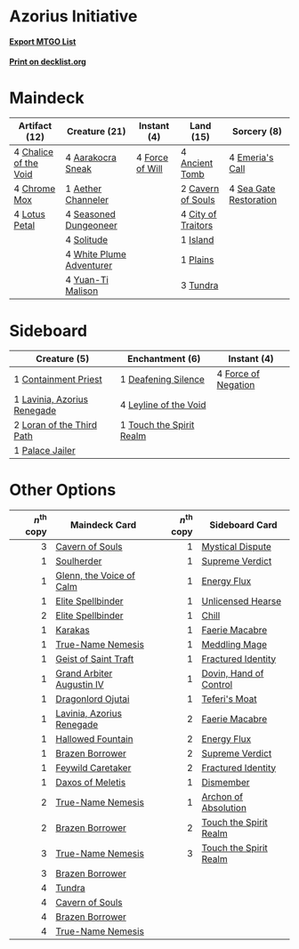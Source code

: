 # Azorius Initiative

#### [Export MTGO List](../collection/Azorius%20Initiative/Azorius%20Initiative.txt)
#### [Print on decklist.org](http://decklist.org/?deckmain=4%09Aarakocra%20Sneak%0A1%09Aether%20Channeler%0A4%09Ancient%20Tomb%0A2%09Cavern%20of%20Souls%0A4%09Chalice%20of%20the%20Void%0A4%09Chrome%20Mox%0A4%09City%20of%20Traitors%0A4%09Emeria's%20Call%0A4%09Force%20of%20Will%0A1%09Island%0A4%09Lotus%20Petal%0A1%09Plains%0A4%09Sea%20Gate%20Restoration%0A4%09Seasoned%20Dungeoneer%0A4%09Solitude%0A3%09Tundra%0A4%09White%20Plume%20Adventurer%0A4%09Yuan-Ti%20Malison&deckside=1%09Containment%20Priest%0A1%09Deafening%20Silence%0A4%09Force%20of%20Negation%0A1%09Lavinia,%20Azorius%20Renegade%0A4%09Leyline%20of%20the%20Void%0A2%09Loran%20of%20the%20Third%20Path%0A1%09Palace%20Jailer%0A1%09Touch%20the%20Spirit%20Realm)
# Maindeck

|                                         Artifact (12)                                          |                                           Creature (21)                                           |                                      Instant (4)                                       |                                         Land (15)                                          |                                           Sorcery (8)                                           |
|------------------------------------------------------------------------------------------------|---------------------------------------------------------------------------------------------------|----------------------------------------------------------------------------------------|--------------------------------------------------------------------------------------------|-------------------------------------------------------------------------------------------------|
|4 [Chalice of the Void](http://gatherer.wizards.com/Pages/Card/Details.aspx?multiverseid=442211)|4 [Aarakocra Sneak](http://gatherer.wizards.com/Pages/Card/Details.aspx?multiverseid=562937)       |4 [Force of Will](http://gatherer.wizards.com/Pages/Card/Details.aspx?multiverseid=3107)|4 [Ancient Tomb](http://gatherer.wizards.com/Pages/Card/Details.aspx?multiverseid=409567)   |4 [Emeria's Call](http://gatherer.wizards.com/Pages/Card/Details.aspx?multiverseid=491633)       |
|4 [Chrome Mox](http://gatherer.wizards.com/Pages/Card/Details.aspx?multiverseid=413761)         |1 [Aether Channeler](http://gatherer.wizards.com/Pages/Card/Details.aspx?multiverseid=574522)      |                                                                                        |2 [Cavern of Souls](http://gatherer.wizards.com/Pages/Card/Details.aspx?multiverseid=278058)|4 [Sea Gate Restoration](http://gatherer.wizards.com/Pages/Card/Details.aspx?multiverseid=491706)|
|4 [Lotus Petal](http://gatherer.wizards.com/Pages/Card/Details.aspx?multiverseid=420602)        |4 [Seasoned Dungeoneer](http://gatherer.wizards.com/Pages/Card/Details.aspx?multiverseid=566950)   |                                                                                        |4 [City of Traitors](http://gatherer.wizards.com/Pages/Card/Details.aspx?multiverseid=6168) |                                                                                                 |
|                                                                                                |4 [Solitude](http://gatherer.wizards.com/Pages/Card/Details.aspx?multiverseid=522108)              |                                                                                        |1 [Island](http://gatherer.wizards.com/Pages/Card/Details.aspx?multiverseid=439857)         |                                                                                                 |
|                                                                                                |4 [White Plume Adventurer](http://gatherer.wizards.com/Pages/Card/Details.aspx?multiverseid=562932)|                                                                                        |1 [Plains](http://gatherer.wizards.com/Pages/Card/Details.aspx?multiverseid=439856)         |                                                                                                 |
|                                                                                                |4 [Yuan-Ti Malison](http://gatherer.wizards.com/Pages/Card/Details.aspx?multiverseid=527373)       |                                                                                        |3 [Tundra](http://gatherer.wizards.com/Pages/Card/Details.aspx?multiverseid=885)            |                                                                                                 |


# Sideboard

|                                             Creature (5)                                             |                                          Enchantment (6)                                          |                                         Instant (4)                                          |
|------------------------------------------------------------------------------------------------------|---------------------------------------------------------------------------------------------------|----------------------------------------------------------------------------------------------|
|1 [Containment Priest](http://gatherer.wizards.com/Pages/Card/Details.aspx?multiverseid=389470)       |1 [Deafening Silence](http://gatherer.wizards.com/Pages/Card/Details.aspx?multiverseid=472972)     |4 [Force of Negation](http://gatherer.wizards.com/Pages/Card/Details.aspx?multiverseid=464001)|
|1 [Lavinia, Azorius Renegade](http://gatherer.wizards.com/Pages/Card/Details.aspx?multiverseid=457333)|4 [Leyline of the Void](http://gatherer.wizards.com/Pages/Card/Details.aspx?multiverseid=107682)   |                                                                                              |
|2 [Loran of the Third Path](http://gatherer.wizards.com/Pages/Card/Details.aspx?multiverseid=583597)  |1 [Touch the Spirit Realm](http://gatherer.wizards.com/Pages/Card/Details.aspx?multiverseid=548335)|                                                                                              |
|1 [Palace Jailer](http://gatherer.wizards.com/Pages/Card/Details.aspx?multiverseid=416775)            |                                                                                                   |                                                                                              |


# Other Options

|*n*<sup>th</sup> copy|                                           Maindeck Card                                            |*n*<sup>th</sup> copy|                                         Sideboard Card                                          |
|--------------------:|----------------------------------------------------------------------------------------------------|--------------------:|-------------------------------------------------------------------------------------------------|
|                    3|[Cavern of Souls](http://gatherer.wizards.com/Pages/Card/Details.aspx?multiverseid=278058)          |                    1|[Mystical Dispute](http://gatherer.wizards.com/Pages/Card/Details.aspx?multiverseid=473020)      |
|                    1|[Soulherder](http://gatherer.wizards.com/Pages/Card/Details.aspx?multiverseid=464163)               |                    1|[Supreme Verdict](http://gatherer.wizards.com/Pages/Card/Details.aspx?multiverseid=438776)       |
|                    1|[Glenn, the Voice of Calm](http://gatherer.wizards.com/Pages/Card/Details.aspx?multiverseid=497507) |                    1|[Energy Flux](http://gatherer.wizards.com/Pages/Card/Details.aspx?multiverseid=1199)             |
|                    1|[Elite Spellbinder](http://gatherer.wizards.com/Pages/Card/Details.aspx?multiverseid=513494)        |                    1|[Unlicensed Hearse](http://gatherer.wizards.com/Pages/Card/Details.aspx?multiverseid=555447)     |
|                    2|[Elite Spellbinder](http://gatherer.wizards.com/Pages/Card/Details.aspx?multiverseid=513494)        |                    1|[Chill](http://gatherer.wizards.com/Pages/Card/Details.aspx?multiverseid=15444)                  |
|                    1|[Karakas](http://gatherer.wizards.com/Pages/Card/Details.aspx?multiverseid=413782)                  |                    1|[Faerie Macabre](http://gatherer.wizards.com/Pages/Card/Details.aspx?multiverseid=201822)        |
|                    1|[True-Name Nemesis](http://gatherer.wizards.com/Pages/Card/Details.aspx?multiverseid=446104)        |                    1|[Meddling Mage](http://gatherer.wizards.com/Pages/Card/Details.aspx?multiverseid=179547)         |
|                    1|[Geist of Saint Traft](http://gatherer.wizards.com/Pages/Card/Details.aspx?multiverseid=409577)     |                    1|[Fractured Identity](http://gatherer.wizards.com/Pages/Card/Details.aspx?multiverseid=433278)    |
|                    1|[Grand Arbiter Augustin IV](http://gatherer.wizards.com/Pages/Card/Details.aspx?multiverseid=107329)|                    1|[Dovin, Hand of Control](http://gatherer.wizards.com/Pages/Card/Details.aspx?multiverseid=461156)|
|                    1|[Dragonlord Ojutai](http://gatherer.wizards.com/Pages/Card/Details.aspx?multiverseid=394549)        |                    1|[Teferi's Moat](http://gatherer.wizards.com/Pages/Card/Details.aspx?multiverseid=23167)          |
|                    1|[Lavinia, Azorius Renegade](http://gatherer.wizards.com/Pages/Card/Details.aspx?multiverseid=457333)|                    2|[Faerie Macabre](http://gatherer.wizards.com/Pages/Card/Details.aspx?multiverseid=201822)        |
|                    1|[Hallowed Fountain](http://gatherer.wizards.com/Pages/Card/Details.aspx?multiverseid=97071)         |                    2|[Energy Flux](http://gatherer.wizards.com/Pages/Card/Details.aspx?multiverseid=1199)             |
|                    1|[Brazen Borrower](http://gatherer.wizards.com/Pages/Card/Details.aspx?multiverseid=473001)          |                    2|[Supreme Verdict](http://gatherer.wizards.com/Pages/Card/Details.aspx?multiverseid=438776)       |
|                    1|[Feywild Caretaker](http://gatherer.wizards.com/Pages/Card/Details.aspx?multiverseid=562952)        |                    2|[Fractured Identity](http://gatherer.wizards.com/Pages/Card/Details.aspx?multiverseid=433278)    |
|                    1|[Daxos of Meletis](http://gatherer.wizards.com/Pages/Card/Details.aspx?multiverseid=451128)         |                    1|[Dismember](http://gatherer.wizards.com/Pages/Card/Details.aspx?multiverseid=382182)             |
|                    2|[True-Name Nemesis](http://gatherer.wizards.com/Pages/Card/Details.aspx?multiverseid=446104)        |                    1|[Archon of Absolution](http://gatherer.wizards.com/Pages/Card/Details.aspx?multiverseid=472965)  |
|                    2|[Brazen Borrower](http://gatherer.wizards.com/Pages/Card/Details.aspx?multiverseid=473001)          |                    2|[Touch the Spirit Realm](http://gatherer.wizards.com/Pages/Card/Details.aspx?multiverseid=548335)|
|                    3|[True-Name Nemesis](http://gatherer.wizards.com/Pages/Card/Details.aspx?multiverseid=446104)        |                    3|[Touch the Spirit Realm](http://gatherer.wizards.com/Pages/Card/Details.aspx?multiverseid=548335)|
|                    3|[Brazen Borrower](http://gatherer.wizards.com/Pages/Card/Details.aspx?multiverseid=473001)          |                     |                                                                                                 |
|                    4|[Tundra](http://gatherer.wizards.com/Pages/Card/Details.aspx?multiverseid=885)                      |                     |                                                                                                 |
|                    4|[Cavern of Souls](http://gatherer.wizards.com/Pages/Card/Details.aspx?multiverseid=278058)          |                     |                                                                                                 |
|                    4|[Brazen Borrower](http://gatherer.wizards.com/Pages/Card/Details.aspx?multiverseid=473001)          |                     |                                                                                                 |
|                    4|[True-Name Nemesis](http://gatherer.wizards.com/Pages/Card/Details.aspx?multiverseid=446104)        |                     |                                                                                                 |


